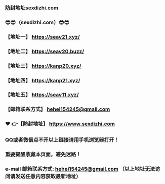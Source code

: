 ### 防封地址sexdizhi.com
### :sunglasses::sunglasses:（sexdizhi.com）:sunglasses::sunglasses:
### 【地址一】  https://seav21.xyz/
### 【地址二】  https://seav20.buzz/
### 【地址三】  https://kanp20.xyz/
### 【地址四】  https://kanp21.xyz/
### 【地址五】  https://seav11.xyz/
### 【邮箱联系方式】  hehei154245@gmail.com
### :heart: :point_right:【防封地址】  https://www.sexdizhi.com
### QQ或者微信点不开以上链接请用手机浏览器打开！
### 重要提醒收藏本页面，避免迷路！
### e-mail 邮箱联系方式: hehei154245@gmail.com （以上地址无法访问请发送任意内容获取最新地址）
